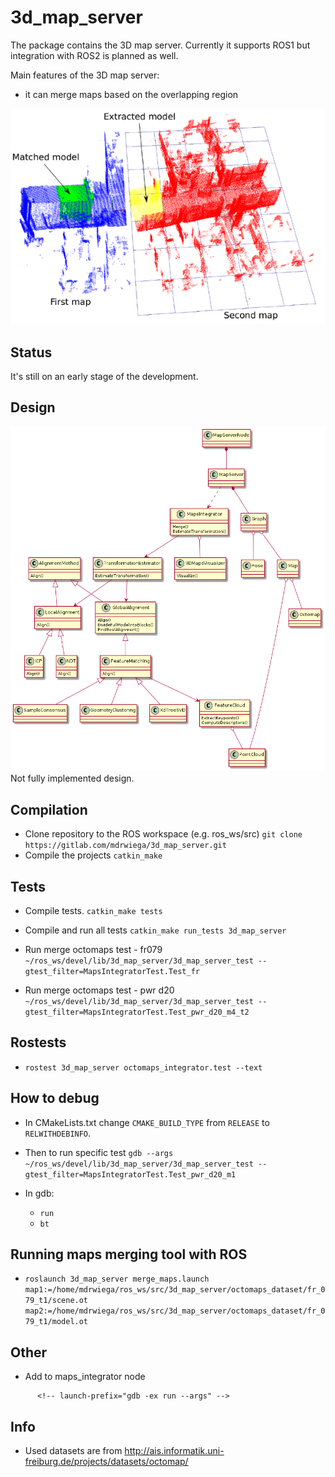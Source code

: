 # 3d_map_server

The package contains the 3D map server.
Currently it supports ROS1 but integration with ROS2 is planned as well.

Main features of the 3D map server:
- it can merge maps based on the overlapping region

![Feature base matching example](design/matching_example.png)

## Status

It's still on an early stage of the development.

## Design

![Class Diagram](design/class_diagram.png)
Not fully implemented design.

## Compilation

- Clone repository to the ROS workspace (e.g. ros_ws/src)
  `git clone https://gitlab.com/mdrwiega/3d_map_server.git`
- Compile the projects
  `catkin_make`

## Tests

- Compile tests.
  `catkin_make tests`

- Compile and run all tests
  `catkin_make run_tests 3d_map_server`

- Run merge octomaps test - fr079
  `~/ros_ws/devel/lib/3d_map_server/3d_map_server_test --gtest_filter=MapsIntegratorTest.Test_fr`

- Run merge octomaps test - pwr d20
  `~/ros_ws/devel/lib/3d_map_server/3d_map_server_test --gtest_filter=MapsIntegratorTest.Test_pwr_d20_m4_t2`

## Rostests

- `rostest 3d_map_server octomaps_integrator.test --text`

## How to debug

- In CMakeLists.txt change `CMAKE_BUILD_TYPE` from `RELEASE` to `RELWITHDEBINFO`.

- Then to run specific test
  `gdb --args ~/ros_ws/devel/lib/3d_map_server/3d_map_server_test --gtest_filter=MapsIntegratorTest.Test_pwr_d20_m1`

- In gdb:
  - `run`
  - `bt`

## Running maps merging tool with ROS

- `roslaunch 3d_map_server merge_maps.launch map1:=/home/mdrwiega/ros_ws/src/3d_map_server/octomaps_dataset/fr_079_t1/scene.ot map2:=/home/mdrwiega/ros_ws/src/3d_map_server/octomaps_dataset/fr_079_t1/model.ot`


## Other

- Add to maps_integrator node
<!--     launch-prefix = "valgrind --leak-check=full" -->
          <!-- launch-prefix="gdb -ex run --args" -->

## Info

- Used datasets are from http://ais.informatik.uni-freiburg.de/projects/datasets/octomap/